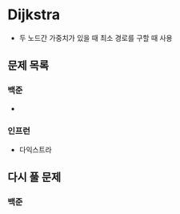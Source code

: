 # Dijkstra

- 두 노드간 가중치가 있을 때 최소 경로를 구할 때 사용

## 문제 목록

### 백준

-

### 인프런

- 다익스트라

## 다시 풀 문제

### 백준